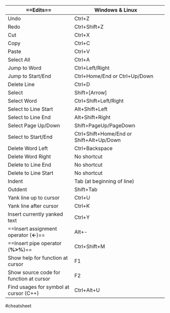 
| ==Edits==                               | Windows & Linux                          |     |
| --------------------------------------- | ---------------------------------------- | --- |
| Undo                                    | Ctrl+Z                                   |     |
| Redo                                    | Ctrl+Shift+Z                             |     |
| Cut                                     | Ctrl+X                                   |     |
| Copy                                    | Ctrl+C                                   |     |
| Paste                                   | Ctrl+V                                   |     |
| Select All                              | Ctrl+A                                   |     |
| Jump to Word                            | Ctrl+Left/Right                          |     |
| Jump to Start/End                       | Ctrl+Home/End or Ctrl+Up/Down            |     |
| Delete Line                             | Ctrl+D                                   |     |
| Select                                  | Shift+[Arrow]                            |     |
| Select Word                             | Ctrl+Shift+Left/Right                    |     |
| Select to Line Start                    | Alt+Shift+Left                           |     |
| Select to Line End                      | Alt+Shift+Right                          |     |
| Select Page Up/Down                     | Shift+PageUp/PageDown                    |     |
| Select to Start/End                     | Ctrl+Shift+Home/End or Shift+Alt+Up/Down |     |
| Delete Word Left                        | Ctrl+Backspace                           |     |
| Delete Word Right                       | No shortcut                              |     |
| Delete to Line End                      | No shortcut                              |     |
| Delete to Line Start                    | No shortcut                              |     |
| Indent                                  | Tab (at beginning of line)               |     |
| Outdent                                 | Shift+Tab                                |     |
| Yank line up to cursor                  | Ctrl+U                                   |     |
| Yank line after cursor                  | Ctrl+K                                   |     |
| Insert currently yanked text            | Ctrl+Y                                   |     |
| ==Insert assignment operator (**<-**)== | Alt+-                                    |     |
| ==Insert pipe operator (**%>%**)==      | Ctrl+Shift+M                             |     |
| Show help for function at cursor        | F1                                       |     |
| Show source code for function at cursor | F2                                       |     |
| Find usages for symbol at cursor (C++)  | Ctrl+Alt+U                               |     |

#cheatsheet